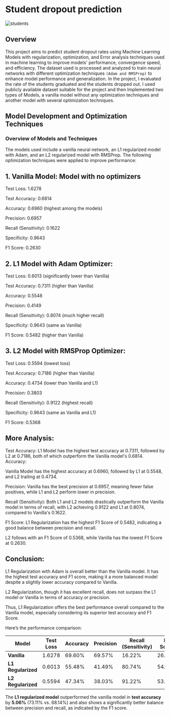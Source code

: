 # Student dropout prediction

![students](https://github.com/user-attachments/assets/63296c73-5b0a-43dc-961a-27b44be53216)

## Overview

This project aims to predict student dropout rates using Machine Learning Models with regularization, optimization, and Error analysis techniques used in machine learning to improve models' performance, convergence speed, and efficiency. The dataset used is processed and analyzed to train neural networks with different optimization techniques `(Adam and RMSProp)` to enhance model performance and generalization. In the project, I evaluated the rate of the students graduated and the students dropped out. I used publicly available dataset suitable for the project and then Implemented two types of Models, a vanilla model without any optimization techniques and another model with several optimization techniques.

## Model Development and Optimization Techniques

### Overview of Models and Techniques

The models used include a vanilla neural network, an L1 regularized model with Adam, and an L2 regularized model with RMSProp. The following optimization techniques were applied to improve performance:


## 1. Vanilla Model: Model with no optimizers

Test Loss: 1.6278

Test Accuracy: 0.6814

Accuracy: 0.6960 (highest among the models)

Precision: 0.6957

Recall (Sensitivity): 0.1622

Specificity: 0.9643

F1 Score: 0.2630

## 2. L1 Model with Adam Optimizer:

Test Loss: 0.6013 (significantly lower than Vanilla)

Test Accuracy: 0.7311 (higher than Vanilla)

Accuracy: 0.5548

Precision: 0.4149

Recall (Sensitivity): 0.8074 (much higher recall)

Specificity: 0.9643 (same as Vanilla)

F1 Score: 0.5482 (higher than Vanilla)

## 3. L2 Model with RMSProp Optimizer:

Test Loss: 0.5594 (lowest loss)

Test Accuracy: 0.7186 (higher than Vanilla)

Accuracy: 0.4734 (lower than Vanilla and L1)

Precision: 0.3803

Recall (Sensitivity): 0.9122 (highest recall)

Specificity: 0.9643 (same as Vanilla and L1)

F1 Score: 0.5368

## More Analysis:

Test Accuracy: L1 Model has the highest test accuracy at 0.7311, followed by L2 at 0.7186, both of which outperform the Vanilla model's 0.6814. Accuracy:

Vanilla Model has the highest accuracy at 0.6960, followed by L1 at 0.5548, and L2 trailing at 0.4734.

Precision: Vanilla has the best precision at 0.6957, meaning fewer false positives, while L1 and L2 perform lower in precision.

Recall (Sensitivity): Both L1 and L2 models drastically outperform the Vanilla model in terms of recall, with L2 achieving 0.9122 and L1 at 0.8074, compared to Vanilla's 0.1622.

F1 Score: L1 Regularization has the highest F1 Score of 0.5482, indicating a good balance between precision and recall.

L2 follows with an F1 Score of 0.5368, while Vanilla has the lowest F1 Score at 0.2630.

  ## Conclusion:

L1 Regularization with Adam is overall better than the Vanilla model. It has the highest test accuracy and F1 score, making it a more balanced model despite a slightly lower accuracy compared to Vanilla.

L2 Regularization, though it has excellent recall, does not surpass the L1 model or Vanilla in terms of accuracy or precision.

Thus, L1 Regularization offers the best performance overall compared to the Vanilla model, especially considering its superior test accuracy and F1 Score.


Here’s the performance comparison:

| Model            | Test Loss  | Accuracy  | Precision | Recall (Sensitivity) | F1 Score |
|------------------|------------|-----------|-----------|----------------------|----------|
| **Vanilla**       | 1.6278     | 69.60%    | 69.57%    | 16.22%               | 26.30%   |
| **L1 Regularized**| 0.6013     | 55.48%    | 41.49%    | 80.74%               | 54.82%   |
| **L2 Regularized**| 0.5594     | 47.34%    | 38.03%    | 91.22%               | 53.68%   |

The **L1 regularized model** outperformed the vanilla model in **test accuracy** by **5.06%** (73.11% vs. 68.14%) and also shows a significantly better balance between precision and recall, as indicated by the F1 score.
